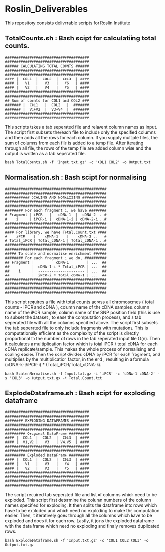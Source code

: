 # Roslin_Deliverables

This repository consists deliverable scripts for Roslin Institute



## TotalCounts.sh : Bash scipt for calculatiing total counts.
```
######################################
######################################
###### CALCULATING TOTAL COUNTS ######
######################################
######################################
#### |  COL1  |  COL2  |  COL3  | ####
#### |   V1   |   V3   |   V6   | ####
#### |   V2   |   V4   |   V5   | ####
######################################
######################################
## Sum of counts for COL1 and COL2 ###
####### |  COL1   |  COL2   |  #######
####### |  V1+V2  |  V3+V4  |  #######
######################################
######################################
```
This scripts takes a tab seperated file and relavent column names as input.
The script first subsets the/each file to include only the specified columns and then adds all the rows for each column.
If you supply multiple files, the sum of columns from each file is added to a temp file. After iterating through all file, the rows of the temp file are added column wise and the output is written as a tab seperated file.
```
bash TotalCounts.sh -f 'Input.txt.gz' -c 'COL1 COL2' -o Output.txt
```

## Normalisation.sh : Bash scipt for normalising 
```
##############################################
##############################################
########### SCALING AND NORALISING ###########
##############################################
##############################################
######## For each fragment i, we have ########
# Fragment | iPCR   |   cDNA-1  |  cDNA-2 .. #
#    i     | iPCR-i |  cDNA-1-i | cDNA-2-i ..#
##############################################
##############################################
#### For library, we have Total.Count.txt ####
#    iPCR    |    cDNA-1    |    cDNA-2 ..   #
# Total_iPCR | Total_cDNA-1 | Total_cDNA-1 ..#
##############################################
##############################################
##### To scale and normalise enrichment ######
######## For each fragment i we do, ##########
## Fragment |          cDNA-1        | .... ##
##          |  cDNA-1-i * Total_iPCR | .... ##
##    i     |  --------------------- | .... ##
##          |  iPCR-i * Total_cDNA-1 | .... ##
##############################################
##############################################
##############################################
##############################################
```
This script requires a file with total counts across all chromosomes ( total counts - iPCR and cDNA ), column name of the cDNA samples, column name of the iPCR sample, column name of the SNP position field (this is use to subset the dataset , to ease the computation process), and a tab seperated file with all the columns specified above.
The script first subsets the tab seperated file to only include fragments with mutations. This is computationally efficient as the complexity of the script is directly proportional to the number of rows in the tab seperated input file O(n). Then it calculates a multiplication factor which is total iPCR / total cDNA for each cDNA replicate/sample. This makes the whole process of normalising and scaling easier. Then the script divides cDNA by iPCR for each fragment, and multiplies by the multiplication factor, in the end , resulting in a formula (cDNA-k-i/iPCR-i) * (Total_iPCR/Total_cDNA-k).
```
bash ScalenNormalise.sh -f Input.txt.gz -i 'iPCR' -c 'cDNA-1 cDNA-2' -s 'COL3' -o Output.txt.gx -t Total.Count.txt
```

## ExplodeDataframe.sh : Bash scipt for exploding dataframe

```
######################################
######################################
######## EXPLODING DATAFRAMES ########
######################################
######################################
######### Original DataFrame #########
#### |  COL1  |  COL2  |  COL3  | ####
#### |  V1,V2 |   V3   | V4,V5  | ####
######################################
######################################
######### Exploded DataFrame #########
#### |  COL1  |  COL2  |  COL3  | ####
#### |   V1   |   V3   |   V4   | ####
#### |   V2   |   V3   |   V5   | ####
######################################
######################################
######################################
######################################
```

The script required tab seperated file and list of columns which need to be exploded. This script first determine the column numbers of the column names specified for exploding. It then splits the dataframe into rows which have to be exploded and which need no exploding to make the computation easier. Then, it iteratively goes through all the columns which have to be exploded and does it for each row. Lastly, it joins the exploded dataframe with the data frame which need no exploding and finaly removes duplicated rows.

```
bash ExplodeDataframe.sh -f 'Input.txt.gz' -c 'COL1 COL2 COL3' -o Output.txt.gz
```
 
